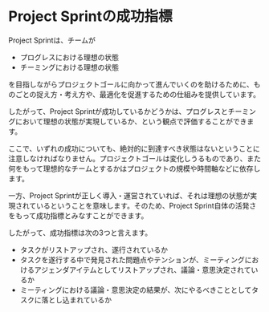 # Project Sprintの成功指標

Project Sprintは、チームが

* プログレスにおける理想の状態
* チーミングにおける理想の状態

を目指しながらプロジェクトゴールに向かって進んでいくのを助けるために、ものごとの捉え方・考え方や、最適化を促進するための仕組みを提供しています。

したがって、Project Sprintが成功しているかどうかは、プログレスとチーミングにおいて理想の状態が実現しているか、という観点で評価することができます。

ここで、いずれの成功についても、絶対的に到達すべき状態はないということに注意しなければなりません。プロジェクトゴールは変化しうるものであり、また何をもって理想的なチームとするかはプロジェクトの規模や時間軸などに依存します。

一方、Project Sprintが正しく導入・運営されていれば、それは理想の状態が実現されているということを意味します。そのため、Project Sprint自体の活発さをもって成功指標とみなすことができます。

したがって、成功指標は次の3つと言えます。

* タスクがリストアップされ、遂行されているか
* タスクを遂行する中で発見された問題点やテンションが、ミーティングにおけるアジェンダアイテムとしてリストアップされ、議論・意思決定されているか
* ミーティングにおける議論・意思決定の結果が、次にやるべきこととしてタスクに落とし込まれているか
